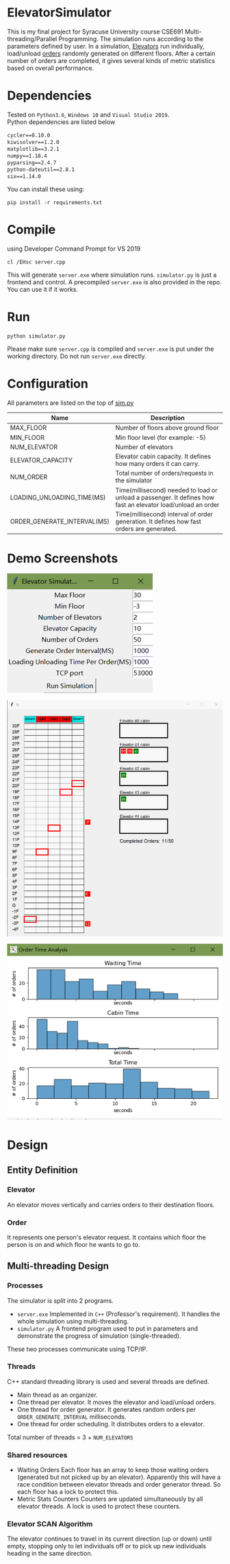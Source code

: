 # ElevatorSimulator 
This is my final project for Syracuse University course CSE691 Multi-threading/Parallel Programming.
The simulation runs according to the parameters 
defined by user. In a simulation, [Elevators](#elevator) 
run individually, load/unload [orders](#order) 
randomly generated on different floors. 
After a certain number of orders are completed, 
it gives several kinds of metric statistics 
based on overall performance.

# Dependencies
Tested on `Python3.6`, `Windows 10` and `Visual Studio 2019`.  
Python dependencies are listed below
```
cycler==0.10.0
kiwisolver==1.2.0
matplotlib==3.2.1
numpy==1.18.4
pyparsing==2.4.7
python-dateutil==2.8.1
six==1.14.0
```

You can install these using:
```shell
pip install -r requirements.txt
```

# Compile
using Developer Command Prompt for VS 2019
```shell
cl /EHsc server.cpp
```
This will generate `server.exe` where simulation runs. `simulator.py` is just a frontend and control. 
A precompiled `server.exe` is also provided in the repo. You can use it if it works. 

# Run 
```shell
python simulator.py
```
Please make sure `server.cpp` is compiled and `server.exe` is put under the working directory.
Do not run `server.exe` directly.


# Configuration
All parameters are listed on the top of [sim.py]((./sim.py))  

| Name        | Description           |
| ------------- |-------------|
|  MAX_FLOOR     | Number of floors above ground floor |
| MIN_FLOOR    | Min floor level (for example: -5) |
|NUM_ELEVATOR| Number of elevators  |
|ELEVATOR_CAPACITY| Elevator cabin capacity. It defines how many orders it can carry. |
|NUM_ORDER| Total number of orders/requests in the simulator |
|LOADING_UNLOADING_TIME(MS)| Time(millisecond) needed to load or unload a passenger. It defines how fast an elevator load/unload an order |
|ORDER_GENERATE_INTERVAL(MS)| Time(millisecond) interval of order generation. It defines how fast orders are generated. |

# Demo Screenshots
![alt text](./demo_control.png "?")  
  
![alt text](./demo2.gif "?")

![alt text](./demo_data.png "?")    


# Design
## Entity Definition
### Elevator
An elevator moves vertically and carries orders to their destination floors. 
### Order 
It represents one person's elevator request. It contains which floor the person is on and which floor he wants to go to.

## Multi-threading Design
### Processes
The simulator is split into 2 programs.
* `server.exe` Implemented in `C++` (Professor's requirement). It handles the whole simulation using multi-threading.
* `simulator.py` A frontend program used to put in parameters and demonstrate the progress of simulation (single-threaded).  

These two processes communicate using TCP/IP.

### Threads
C++ standard threading library is used and several threads are defined.
* Main thread as an organizer.
* One thread per elevator. It moves the elevator and load/unload orders.
* One thread for order generator. It generates random orders per `ORDER_GENERATE_INTERVAL` milliseconds.
* One thread for order scheduling. It distributes orders to a elevator.  

Total number of threads = 3 + `NUM_ELEVATORS`

### Shared resources
* Waiting Orders
Each floor has an array to keep those waiting orders (generated but not picked up by an elevator). Apparently this will have a race condition between elevator threads and order generator thread. So each floor has a lock to protect this. 
* Metric Stats Counters
Counters are updated simultaneously by all elevator threads. A lock is used to protect these counters.

### Elevator SCAN Algorithm
The elevator continues to travel in its current direction (up or down) until empty, stopping only to let individuals off or to pick up new individuals heading in the same direction.

